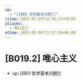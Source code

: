 ```yaml
---
up:
  - "[[B01 哲学基本问题]]"
ctime: 2025-01-25T14:30:21+08:00
aliases:
  - 唯心主义
mtime: 2025-09-09T12:37:20+08:00
---
```


# [B019.2] 唯心主义

- up: [[B01 哲学基本问题]]

